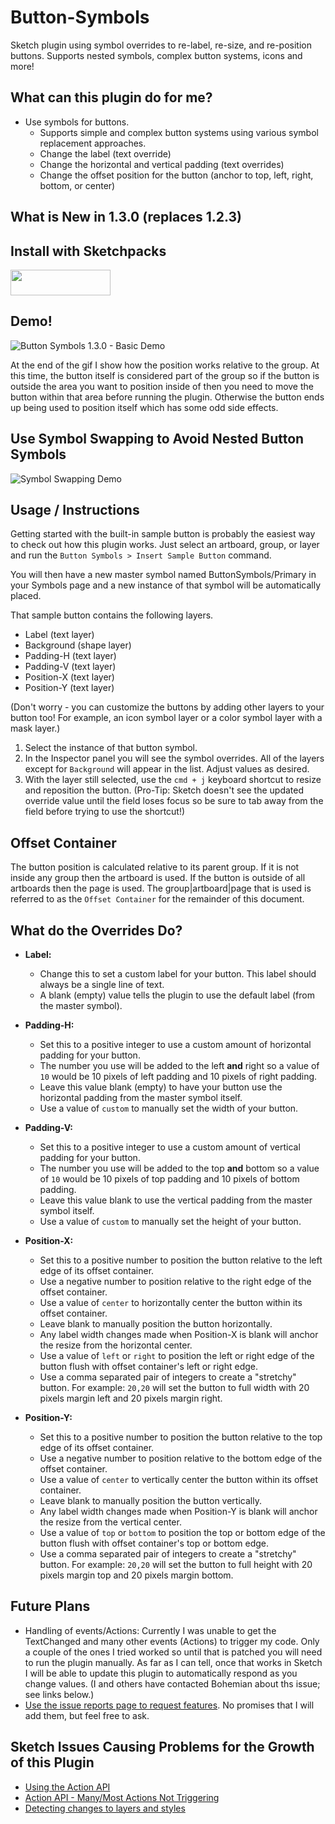 # Button-Symbols
Sketch plugin using symbol overrides to re-label, re-size, and re-position buttons. Supports nested symbols, complex button systems, icons and more!

## What can this plugin do for me?

* Use symbols for buttons.
    * Supports simple and complex button systems using various symbol replacement approaches.
	* Change the label (text override)
	* Change the horizontal and vertical padding (text overrides)
	* Change the offset position for the button (anchor to top, left, right, bottom, or center)

## What is New in 1.3.0 (replaces 1.2.3)

## Install with Sketchpacks

<a href="https://sketchpacks.com/mwhite05/Button-Symbols/install">
  <img width="160" height="41" src="http://sketchpacks-com.s3.amazonaws.com/assets/badges/sketchpacks-badge-install.png" >
</a>

## Demo!

<p><img src="https://github.com/mwhite05/Button-Symbols/blob/master/Button Symbols 1.3.0 - Basic Demo-150.gif?raw=true" alt="Button Symbols 1.3.0 - Basic Demo"></p>

At the end of the gif I show how the position works relative to the group. At this time, the button itself is considered part of the group so if the button is outside the area you want to position inside of then you need to move the button within that area before running the plugin. Otherwise the button ends up being used to position itself which has some odd side effects.

## Use Symbol Swapping to Avoid Nested Button Symbols

<p><img src="https://github.com/mwhite05/Button-Symbols/blob/master/Symbol Swapping Demo.gif?raw=true" alt="Symbol Swapping Demo"></p>

## Usage / Instructions

Getting started with the built-in sample button is probably the easiest way to check out how this plugin works. Just select an artboard, group, or layer and run the `Button Symbols > Insert Sample Button` command.

You will then have a new master symbol named ButtonSymbols/Primary in your Symbols page and a new instance of that symbol will be automatically placed.

That sample button contains the following layers.

* Label (text layer)
* Background (shape layer)
* Padding-H (text layer)
* Padding-V (text layer)
* Position-X (text layer)
* Position-Y (text layer)

(Don't worry - you can customize the buttons by adding other layers to your button too! For example, an icon symbol layer or a color symbol layer with a mask layer.)

1. Select the instance of that button symbol.
2. In the Inspector panel you will see the symbol overrides. All of the layers except for `Background` will appear in the list. Adjust values as desired.
3. With the layer still selected, use the `cmd + j` keyboard shortcut to resize and reposition the button. (Pro-Tip: Sketch doesn't see the updated override value until the field loses focus so be sure to tab away from the field before trying to use the shortcut!)

## Offset Container

The button position is calculated relative to its parent group. If it is not inside any group then the artboard is used. If the button is outside of all artboards then the page is used. The group|artboard|page that is used is referred to as the `Offset Container` for the remainder of this document.

## What do the Overrides Do?

* **Label:**
    * Change this to set a custom label for your button. This label should always be a single line of text.
    * A blank (empty) value tells the plugin to use the default label (from the master symbol).

* **Padding-H:**
    * Set this to a positive integer to use a custom amount of horizontal padding for your button.
    * The number you use will be added to the left **and** right so a value of `10` would be 10 pixels of left padding and 10 pixels of right padding.
    * Leave this value blank (empty) to have your button use the horizontal padding from the master symbol itself.
    * Use a value of `custom` to manually set the width of your button.

* **Padding-V:**
    * Set this to a positive integer to use a custom amount of vertical padding for your button.
    * The number you use will be added to the top **and** bottom so a value of `10` would be 10 pixels of top padding and 10 pixels of bottom padding.
    * Leave this value blank to use the vertical padding from the master symbol itself.
    * Use a value of `custom` to manually set the height of your button.

* **Position-X:**
    * Set this to a positive number to position the button relative to the left edge of its offset container.
    * Use a negative number to position relative to the right edge of the offset container.
    * Use a value of `center` to horizontally center the button within its offset container.
    * Leave blank to manually position the button horizontally.
    * Any label width changes made when Position-X is blank will anchor the resize from the horizontal center.
    * Use a value of `left` or `right` to position the left or right edge of the button flush with offset container's left or right edge.
    * Use a comma separated pair of integers to create a "stretchy" button. For example: `20,20` will set the button to full width with 20 pixels margin left and 20 pixels margin right. 

* **Position-Y:**
    * Set this to a positive number to position the button relative to the top edge of its offset container.
    * Use a negative number to position relative to the bottom edge of the offset container.
    * Use a value of `center` to vertically center the button within its offset container.
    * Leave blank to manually position the button vertically.
    * Any label width changes made when Position-Y is blank will anchor the resize from the vertical center.
    * Use a value of `top` or `bottom` to position the top or bottom edge of the button flush with offset container's top or bottom edge.
    * Use a comma separated pair of integers to create a "stretchy" button. For example: `20,20` will set the button to full height with 20 pixels margin top and 20 pixels margin bottom.

## Future Plans

* Handling of events/Actions: Currently I was unable to get the TextChanged and many other events (Actions) to trigger my code. Only a couple of the ones I tried worked so until that is patched you will need to run the plugin manually. As far as I can tell, once that works in Sketch I will be able to update this plugin to automatically respond as you change values. (I and others have contacted Bohemian about ths issue; see links below.)
* [Use the issue reports page to request features](https://github.com/mwhite05/Button-Symbols/issues). No promises that I will add them, but feel free to ask.

## Sketch Issues Causing Problems for the Growth of this Plugin

* [Using the Action API](http://sketchplugins.com/d/70-using-the-action-api/17)
* [Action API - Many/Most Actions Not Triggering](http://sketchplugins.com/d/190-action-api-many-most-actions-not-triggering)
* [Detecting changes to layers and styles](http://sketchplugins.com/d/185-detecting-changes-to-layers-and-styles)
